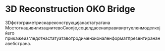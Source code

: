 # 3D Reconstruction OKO Bridge
 3Dфотограметрискареконструкцијанастатуатана  МостотнацивилизациитевоСкопје,соцелдасенаправивиртуеленмоделкојќего  прикажеизгледотнастатуатавотродимензионаленформатпрезентирананавебстрана.
